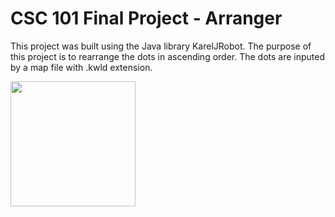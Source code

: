 # CSC 101 Final Project - Arranger

This project was built using the Java library KarelJRobot.  The purpose of this project is to rearrange the dots in ascending order. The dots are inputed by a map file with .kwld extension.

<img src="https://media.giphy.com/media/Iy3o2RCal8cGjn3sCV/giphy.gif" width="200" height="200" />

